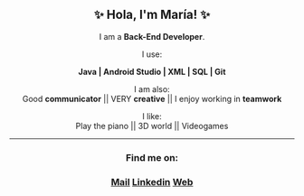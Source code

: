 <h2 align="center">✨ Hola, I'm María! ✨</h2>

<p align="center">I am a <b>Back-End Developer</b>.</p>

<p align="center">I use:</p>

<div align="center">

<b>Java | Android Studio | XML | SQL | Git</b></div>
<p align="center"></p>
<p align="center" margin-top="24px">I am also:<br>
Good <b>communicator</b>  || VERY <b>creative</b>  || I enjoy working in <b>teamwork</b></p>

<p align="center">I like:<br>
Play the piano || 3D world || Videogames</p>

<p align="center"></p>

<hr>
<h3 align="center">Find me on:<h3>
<p align="center"><a href="mailto:maria6arciaperez@gmail.com">Mail</a>
<a href="https://www.linkedin.com/in/mar%C3%ADa-garc%C3%ADa-p%C3%A9rez-89296b172/">Linkedin</a>
<a href="https://maria6arciaperez.wordpress.com/">Web</a></p>
